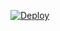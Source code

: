 [![Deploy](https://www.herokucdn.com/deploy/button.svg)](https://heroku.com/deploy?template=https://github.com/salmanpdr/allukabot)
